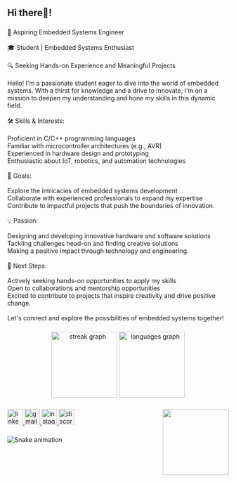 <h2 align="left">Hi there👋!</h2>

###

<p align="left">🚀 Aspiring Embedded Systems Engineer<br><br>🎓 Student | Embedded Systems Enthusiast<br><br>🔍 Seeking Hands-on Experience and Meaningful Projects<br><br>Hello! I'm a passionate student eager to dive into the world of embedded systems. With a thirst for knowledge and a drive to innovate, I'm on a mission to deepen my understanding and hone my skills in this dynamic field.<br><br>🛠️ Skills & Interests:<br><br>Proficient in C/C++ programming languages<br>Familiar with microcontroller architectures (e.g., AVR)<br>Experienced in hardware design and prototyping<br>Enthusiastic about IoT, robotics, and automation technologies<br><br>🔭 Goals:<br><br>Explore the intricacies of embedded systems development<br>Collaborate with experienced professionals to expand my expertise<br>Contribute to impactful projects that push the boundaries of innovation.<br><br>💡 Passion:<br><br>Designing and developing innovative hardware and software solutions<br>Tackling challenges head-on and finding creative solutions<br>Making a positive impact through technology and engineering.<br><br>🌱 Next Steps:<br><br>Actively seeking hands-on opportunities to apply my skills<br>Open to collaborations and mentorship opportunities<br>Excited to contribute to projects that inspire creativity and drive positive change.<br><br>Let's connect and explore the possibilities of embedded systems together!</p>

###

<div align="center">
  <img src="https://streak-stats.demolab.com?user=Elganiny&locale=en&mode=daily&theme=dracula&hide_border=false&border_radius=5" height="150" alt="streak graph"  />
  <img src="https://github-readme-stats.vercel.app/api/top-langs?username=Elganiny&locale=en&hide_title=false&layout=compact&card_width=320&langs_count=5&theme=dracula&hide_border=false" height="150" alt="languages graph"  />
</div>

###

<img align="right" height="150" src="https://media1.tenor.com/m/eNu5KK9s1RAAAAAC/cat-work.gif"  />

###

<div align="left">
  <a href="https://www.linkedin.com/in/mohammed-elganainy-a13b6b1a1" target="_blank">
    <img src="https://img.shields.io/static/v1?message=LinkedIn&logo=linkedin&label=&color=0077B5&logoColor=white&labelColor=&style=for-the-badge" height="35" alt="linkedin logo"  />
  </a>
  <a href="melganiny217@gmail.com" target="_blank">
    <img src="https://img.shields.io/static/v1?message=Gmail&logo=gmail&label=&color=D14836&logoColor=white&labelColor=&style=for-the-badge" height="35" alt="gmail logo"  />
  </a>
  <a href="https://www.instagram.com/mohammed_elganiny216/" target="_blank">
    <img src="https://img.shields.io/static/v1?message=Instagram&logo=instagram&label=&color=E4405F&logoColor=white&labelColor=&style=for-the-badge" height="35" alt="instagram logo"  />
  </a>
  <img src="https://img.shields.io/static/v1?message=Discord&logo=discord&label=&color=7289DA&logoColor=white&labelColor=&style=for-the-badge" height="35" alt="discord logo"  />
</div>

###

<img src="https://raw.githubusercontent.com/Elganiny/Elganiny/output/snake.svg" alt="Snake animation" />

###
